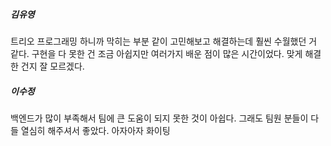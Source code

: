 ##### 김유영
트리오 프로그래밍 하니까 막히는 부분 같이 고민해보고 해결하는데 훨씬 수월했던 거 같다.
구현을 다 못한 건 조금 아쉽지만 여러가지 배운 점이 많은 시간이었다.
맞게 해결한 건지 잘 모르겠다.


##### 이수정
백엔드가 많이 부족해서 팀에 큰 도움이 되지 못한 것이 아쉽다.
그래도 팀원 분들이 다들 열심히 해주셔서 좋았다.
아자아자 화이팅